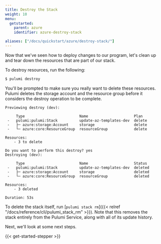 ```yaml
---
title: Destroy the Stack
weight: 10
menu:
  getstarted:
    parent: azure
    identifier: azure-destroy-stack

aliases: ["/docs/quickstart/azure/destroy-stack/"]
---
```


Now that we've seen how to deploy changes to our program, let's clean up and tear down the resources that are part of our stack.

To destroy resources, run the following:

```bash
$ pulumi destroy
```

You'll be prompted to make sure you really want to delete these resources. Pulumi deletes the storage account and the resource group before it considers the destroy operation to be complete.

```
Previewing destroy (dev):

     Type                         Name                     Plan
 -   pulumi:pulumi:Stack          update-az-templates-dev  delete
 -   ├─ azure:storage:Account     storage                  delete
 -   └─ azure:core:ResourceGroup  resourceGroup            delete

Resources:
    - 3 to delete

Do you want to perform this destroy? yes
Destroying (dev):

     Type                         Name                     Status
 -   pulumi:pulumi:Stack          update-az-templates-dev  deleted
 -   ├─ azure:storage:Account     storage                  deleted
 -   └─ azure:core:ResourceGroup  resourceGroup            deleted

Resources:
    - 3 deleted

Duration: 53s
```

To delete the stack itself, run [`pulumi stack rm`]({{< relref
"/docs/reference/cli/pulumi_stack_rm" >}}). Note that this removes the stack
entirely from the Pulumi Service, along with all of its update history.

Next, we'll look at some next steps.

{{< get-started-stepper >}}
